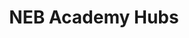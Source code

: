 ---
title: NEB Academy Hubs
content:
    items:
        '@taxonomy.topics':
            - 'hub'
    limit: 10
    order:
        by: date
        dir: desc
    pagination: '1'
---